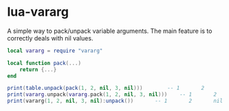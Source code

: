 # lua-vararg

A simple way to pack/unpack variable arguments.
The main feature is to correctly deals with nil values.

```lua
local vararg = require "vararg"

local function pack(...)
	return {...}
end

print(table.unpack(pack(1, 2, nil, 3, nil)))		-- 1       2
print(vararg.unpack(vararg.pack(1, 2, nil, 3, nil)))	-- 1       2       nil     3       nil
print(vararg(1, 2, nil, 3, nil):unpack())		-- 1       2       nil     3       nil
```
